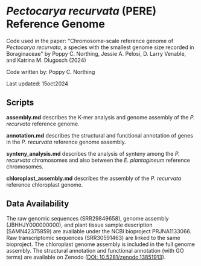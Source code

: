 # <i> Pectocarya recurvata </i> (PERE) Reference Genome

Code used in the paper:
"Chromosome-scale reference genome of <i>Pectocarya recurvata</i>, a species with the smallest genome size recorded in Boraginaceae" by Poppy C. Northing, Jessie A. Pelosi, D. Larry Venable, and Katrina M. Dlugosch (2024)

Code written by: Poppy C. Northing

Last updated: 15oct2024

## Scripts
<b>assembly.md</b> describes the K-mer analysis and genome assembly of the <i>P. recurvata</i> reference genome.

<b>annotation.md</b> describes the structural and functional annotation of genes in the <i>P. recurvata</i> reference genome assembly. 

<b>synteny_analysis.md</b> describes the analysis of synteny among the <i>P. recurvata</i> chromosomes and also between the <i>E. plantagineum</i> reference chromosomes.

<b>chloroplast_assembly.md</b> describes the assembly of the <i>P. recurvata</i> reference chloroplast genome. 

## Data Availability
The raw genomic sequences (SRR29849658), genome assembly (JBHHJY000000000), and plant tissue sample description (SAMN42375859) are available under the NCBI bioproject PRJNA1133066. Raw transcriptomic sequences (SRR30591463) are linked to the same bioproject. The chloroplast genome assembly is included in the full genome assembly. The structural annotation and functional annotation (with GO terms) are available on Zenodo ([DOI: 10.5281/zenodo.13851913](https://doi.org/10.5281/zenodo.13851913)).
